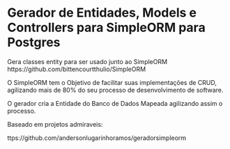 <h1>Gerador de Entidades, Models e Controllers para SimpleORM para Postgres</h1>

<p>Gera classes entity para ser usado junto ao SimpleORM https://github.com/bittencourtthulio/SimpleORM </p>
<p>O SimpleORM tem o Objetivo de facilitar suas implementações de CRUD, agilizando mais de 80% do seu processo de desenvolvimento de software.</p>
<p>O gerador cria a Entidade do Banco de Dados Mapeada agilizando assim o processo.</p>
<p>Baseado em projetos admiraveis:</p>
<p>ttps://github.com/andersonlugarinhoramos/geradorsimpleorm</p>
